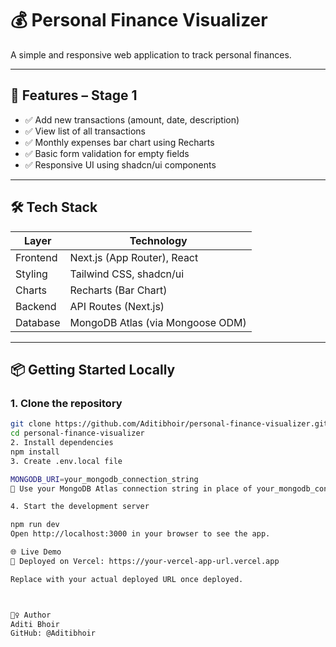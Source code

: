 # 💰 Personal Finance Visualizer

A simple and responsive web application to track personal finances.

---

## 🚀 Features – Stage 1

- ✅ Add new transactions (amount, date, description)
- ✅ View list of all transactions
- ✅ Monthly expenses bar chart using Recharts
- ✅ Basic form validation for empty fields
- ✅ Responsive UI using shadcn/ui components

---

## 🛠️ Tech Stack

| Layer     | Technology                          |
|-----------|-------------------------------------|
| Frontend  | Next.js (App Router), React         |
| Styling   | Tailwind CSS, shadcn/ui             |
| Charts    | Recharts (Bar Chart)                |
| Backend   | API Routes (Next.js)                |
| Database  | MongoDB Atlas (via Mongoose ODM)    |

---

## 📦 Getting Started Locally

### 1. Clone the repository
```bash
git clone https://github.com/Aditibhoir/personal-finance-visualizer.git
cd personal-finance-visualizer
2. Install dependencies
npm install
3. Create .env.local file

MONGODB_URI=your_mongodb_connection_string
📌 Use your MongoDB Atlas connection string in place of your_mongodb_connection_string

4. Start the development server

npm run dev
Open http://localhost:3000 in your browser to see the app.

🌐 Live Demo
🔗 Deployed on Vercel: https://your-vercel-app-url.vercel.app

Replace with your actual deployed URL once deployed.



🙋‍♀️ Author
Aditi Bhoir
GitHub: @Aditibhoir
